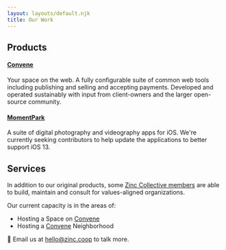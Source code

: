 ```yaml
---
layout: layouts/default.njk
title: Our Work
---
```


## Products

#### [Convene]

Your space on the web. A fully configurable suite of common web tools including
publishing and selling and accepting payments. Developed and operated sustainably with input
from client-owners and the larger open-source community.

#### [MomentPark]

A suite of digital photography and videography apps for iOS. We're currently
seeking contributors to help update the applications to better support iOS 13.

[Convene]: https://convene.zinc.coop/
[MomentPark]: https://www.momentpark.com

## Services

In addition to our original products, some [Zinc Collective members](/who-we-are) are able to build, maintain and consult for values-aligned organizations.

Our current capacity is in the areas of:

* Hosting a Space on [Convene](https://convene.zinc.coop/)
* Hosting a [Convene](https://convene.zinc.coop/) Neighborhood

<p>💌 Email us at <a class="underline" href="mailto:hello@zinc.coop">hello@zinc.coop</a> to talk more.</p>
